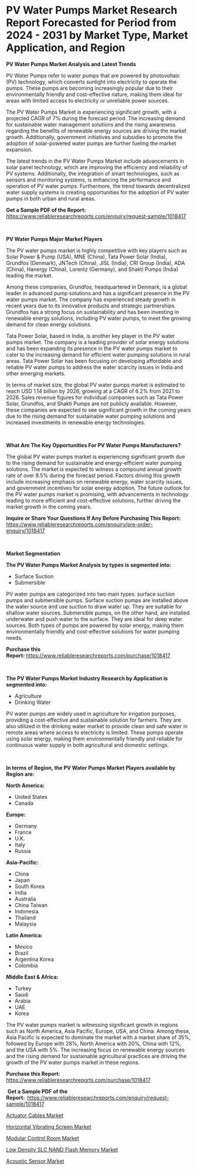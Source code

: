 <p><h1>PV Water Pumps Market Research Report Forecasted for Period from 2024 -  2031 by Market Type, Market Application, and Region</h1></p><p><strong>PV Water Pumps Market Analysis and Latest Trends</strong></p>
<p><p>PV Water Pumps refer to water pumps that are powered by photovoltaic (PV) technology, which converts sunlight into electricity to operate the pumps. These pumps are becoming increasingly popular due to their environmentally friendly and cost-effective nature, making them ideal for areas with limited access to electricity or unreliable power sources.</p><p>The PV Water Pumps Market is experiencing significant growth, with a projected CAGR of 7% during the forecast period. The increasing demand for sustainable water management solutions and the rising awareness regarding the benefits of renewable energy sources are driving the market growth. Additionally, government initiatives and subsidies to promote the adoption of solar-powered water pumps are further fueling the market expansion.</p><p>The latest trends in the PV Water Pumps Market include advancements in solar panel technology, which are improving the efficiency and reliability of PV systems. Additionally, the integration of smart technologies, such as sensors and monitoring systems, is enhancing the performance and operation of PV water pumps. Furthermore, the trend towards decentralized water supply systems is creating opportunities for the adoption of PV water pumps in both urban and rural areas.</p></p>
<p><strong>Get a Sample PDF of the Report:&nbsp;</strong> <a href="https://www.reliableresearchreports.com/enquiry/request-sample/1018417">https://www.reliableresearchreports.com/enquiry/request-sample/1018417</a></p>
<p>&nbsp;</p>
<p><strong>PV Water Pumps Major Market Players</strong></p>
<p><p>The PV water pumps market is highly competitive with key players such as Solar Power & Pump (USA), MNE (China), Tata Power Solar (India), Grundfos (Denmark), JNTech (China), JISL (India), CRI Group (India), ADA (China), Hanergy (China), Lorentz (Germany), and Shakti Pumps (India) leading the market. </p><p>Among these companies, Grundfos, headquartered in Denmark, is a global leader in advanced pump solutions and has a significant presence in the PV water pumps market. The company has experienced steady growth in recent years due to its innovative products and strategic partnerships. Grundfos has a strong focus on sustainability and has been investing in renewable energy solutions, including PV water pumps, to meet the growing demand for clean energy solutions.</p><p>Tata Power Solar, based in India, is another key player in the PV water pumps market. The company is a leading provider of solar energy solutions and has been expanding its presence in the PV water pumps market to cater to the increasing demand for efficient water pumping solutions in rural areas. Tata Power Solar has been focusing on developing affordable and reliable PV water pumps to address the water scarcity issues in India and other emerging markets.</p><p>In terms of market size, the global PV water pumps market is estimated to reach USD 1.14 billion by 2026, growing at a CAGR of 6.2% from 2021 to 2026. Sales revenue figures for individual companies such as Tata Power Solar, Grundfos, and Shakti Pumps are not publicly available. However, these companies are expected to see significant growth in the coming years due to the rising demand for sustainable water pumping solutions and increased investments in renewable energy technologies.</p></p>
<p>&nbsp;</p>
<p><strong>What Are The Key Opportunities For PV Water Pumps Manufacturers?</strong></p>
<p><p>The global PV water pumps market is experiencing significant growth due to the rising demand for sustainable and energy-efficient water pumping solutions. The market is expected to witness a compound annual growth rate of over 8.5% during the forecast period. Factors driving this growth include increasing emphasis on renewable energy, water scarcity issues, and government incentives for solar energy adoption. The future outlook for the PV water pumps market is promising, with advancements in technology leading to more efficient and cost-effective solutions, further driving the market growth in the coming years.</p></p>
<p><strong>Inquire or Share Your Questions If Any Before Purchasing This Report:</strong> <a href="https://www.reliableresearchreports.com/enquiry/pre-order-enquiry/1018417">https://www.reliableresearchreports.com/enquiry/pre-order-enquiry/1018417</a></p>
<p>&nbsp;</p>
<p><strong>Market Segmentation</strong></p>
<p><strong>The PV Water Pumps Market Analysis by types is segmented into:</strong></p>
<p><ul><li>Surface Suction</li><li>Submersible</li></ul></p>
<p><p>PV water pumps are categorized into two main types: surface suction pumps and submersible pumps. Surface suction pumps are installed above the water source and use suction to draw water up. They are suitable for shallow water sources. Submersible pumps, on the other hand, are installed underwater and push water to the surface. They are ideal for deep water sources. Both types of pumps are powered by solar energy, making them environmentally friendly and cost-effective solutions for water pumping needs.</p></p>
<p><strong>Purchase this Report:&nbsp;</strong><a href="https://www.reliableresearchreports.com/purchase/1018417">https://www.reliableresearchreports.com/purchase/1018417</a></p>
<p>&nbsp;</p>
<p><strong>The PV Water Pumps Market Industry Research by Application is segmented into:</strong></p>
<p><ul><li>Agriculture</li><li>Drinking Water</li></ul></p>
<p><p>PV water pumps are widely used in agriculture for irrigation purposes, providing a cost-effective and sustainable solution for farmers. They are also utilized in the drinking water market to provide clean and safe water in remote areas where access to electricity is limited. These pumps operate using solar energy, making them environmentally friendly and reliable for continuous water supply in both agricultural and domestic settings.</p></p>
<p>&nbsp;</p>
<p><strong>In terms of Region, the PV Water Pumps Market Players available by Region are:</strong></p>
<p>
    <p> <strong> North America: </strong>
        <ul>
            <li>United States</li>
            <li>Canada</li>
        </ul>
        </p> 
    <p> <strong> Europe: </strong>
        <ul>
            <li>Germany</li>
            <li>France</li>
            <li>U.K.</li>
            <li>Italy</li>
            <li>Russia</li>
        </ul>
        </p> 
    <p> <strong> Asia-Pacific: </strong>
        <ul>
            <li>China</li>
            <li>Japan</li>
            <li>South Korea</li>
            <li>India</li>
            <li>Australia</li>
            <li>China Taiwan</li>
            <li>Indonesia</li>
            <li>Thailand</li>
            <li>Malaysia</li>
        </ul>
        </p> 
    <p> <strong> Latin America: </strong>
        <ul>
            <li>Mexico</li>
            <li>Brazil</li>
            <li>Argentina Korea</li>
            <li>Colombia</li>
        </ul>
        </p> 
    <p> <strong> Middle East & Africa: </strong>
        <ul>
            <li>Turkey</li>
            <li>Saudi</li>
            <li>Arabia</li>
            <li>UAE</li>
            <li>Korea</li>
        </ul>
    </p>
    </p>
<p><p>The PV water pumps market is witnessing significant growth in regions such as North America, Asia Pacific, Europe, USA, and China. Among these, Asia Pacific is expected to dominate the market with a market share of 35%, followed by Europe with 28%, North America with 20%, China with 12%, and the USA with 5%. The increasing focus on renewable energy sources and the rising demand for sustainable agricultural practices are driving the growth of the PV water pumps market in these regions.</p></p>
<p><strong>Purchase this Report: </strong><a href="https://www.reliableresearchreports.com/purchase/1018417">https://www.reliableresearchreports.com/purchase/1018417</a></p>
<p>&nbsp;<strong>Get a Sample PDF of the Report:&nbsp;&nbsp;</strong><a href="https://www.reliableresearchreports.com/enquiry/request-sample/1018417">https://www.reliableresearchreports.com/enquiry/request-sample/1018417</a></p>
<p><strong></strong></p>
<p><p><a href="https://medium.com/@akshatreportprime/actuator-cables-market-comprehensive-assessment-by-type-application-and-geography-40459b1daa3c">Actuator Cables Market</a></p><p><a href="https://medium.com/@akshatreportprime/horizontal-vibrating-screen-market-trends-forecast-and-competitive-analysis-to-2031-4be192822432">Horizontal Vibrating Screen Market</a></p><p><a href="https://medium.com/@avacampbell767/modular-control-room-market-comprehensive-assessment-by-type-application-and-geography-92d86ef4c542">Modular Control Room Market</a></p><p><a href="https://github.com/johnbach50/Market-Research-Report-List-1/blob/main/low-density-slc-nand-flash-memory-market.md">Low Density SLC NAND Flash Memory Market</a></p><p><a href="https://github.com/pjcfca/Market-Research-Report-List-1/blob/main/acoustic-sensor-market.md">Acoustic Sensor Market</a></p></p>
